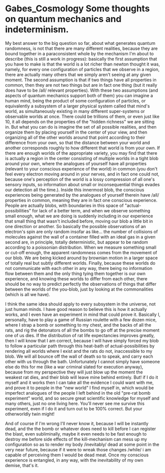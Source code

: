 
# Gabes_Cosmology Some thoughts on quantum mechanics and indeterminism.

My best answer to the big question so far, about what generates quantum randomness, is not that
there are many different realities, because they are bound together in a paraconsistent whole by the
mechanism I'm about to describe (this is still a work in progress): basically the first assumption
that you have to make is that the world is a lot richer than newton thought it was, namely, for
every one configuration of particles that we observe in a region, there are actually many others
that we simply aren't seeing at any given moment. The second assumption is that if two things have
all properties in common, then they are not two things but are in fact one thing (but it really does
have to be /all/ relevant properties). With these two assumptions (and aspects of quantum mechanics
support both of them) you can imagine a human mind, being the product of some configuration of
particles, or equivalently a subsystem of a larger physical system called that mind's world, as
simultaneously existing in many different super-systems or observable worlds at once. There could be
trillions of them, or even just like 10, it all depends on the properties of the "hidden richness"
we are sitting in. But what you can do is imagine the set of all possible realities, and then
organize them by placing yourself in the center of your view, and then organizing all of the other
worlds around that point according to their difference from your own, so that the distance between
your world and another corresponds roughly to how different that world is from your own. If there
are enough worlds of the appropriate variety, you may find that there is actually a region in the
center consisting of multiple worlds in a tight blob around your own, where the analogues of
yourself have all properties (relevant to your conscious experience of the world) in common (you
don't feel every electron moving around in your nerves, and in fact one could not, because one's
perception of the world is a lossy compression of all one's sensory inputs, so information about
small or inconsequential things evades our detection all the time.). Inside this innermost blob, the
conscious experiences being generated by the analogues of yourself therein have /all/ properties in
common, meaning they are in fact one conscious experience. People are actually blobs, with
boundaries in this space of "actual-possibilities" for lack of a better term, and when we observe
something small enough, what we are doing is suddenly including in our experience that small thing
that wasn't included before, moving our blob a little bit in one direction or another. So basically
the possible observations of an electron's spin are only random insofar as like... the number of
collisions of molecules against the wall of a container filled with an ideal gas in a given second
are, in principle, totally deterministic, but appear to be random according to a poissonian
distribution. When we measure something small or cut-off enough, the apparent randomness comes from
the movement of our blob. We are being kicked around by brownian motion in a larger space of totally
real but subtly different worlds. Finally, because these worlds do not communicate with each other
in any way, there being no information flow between them and the only thing tying them together is
our own experience, and knowing these worlds to differ from each other, there should be no way to
predict perfectly the observations of things that differ between the worlds of the you-blob, just by
looking at the commonalities (which is all we have).

I think the same idea should apply to every subsystem in the universe, not just human minds. I have
good reason to believe this is how it actually works, and I even have an experiment in mind that
could prove it. Basically I, personally, have to play a game of Russian roulette with a few dozen
mice, where I strap a bomb or something to my chest, and the backs of all the rats, and rig the
detonators of all the bombs to go off at the precise moment one of us dies. If the distribution of
rat life expectancies improves greatly, then I will know that I am correct, because I will have
simply forced my blob to follow a particular path through this heat-bath of actual-possibilities by
rendering all worlds where I exist and the rats do not, inaccessible to my blob. We will all bounce
off the wall of death so to speak, and carry each other with us through the bath. Unfortunately I
cannot simply have someone else do this for me (like a war criminal slated for execution anyway),
because from my perspective they will just blow up the moment the weakest rat dies, and their blob
will leave mine behind entirely.  But! if I do it myself and it works then I can take all the
evidence I could want with me, and prove it to people in the "new world" I find myself in, which
would be imperfect analogues of the people I left behind in the old "pre-rat bomb experiment" world,
and so secure great scientific knowledge for myself and many others, just no one living here. You'll
never see me survive this experiment, even if I do it and turn out to be 100% correct. But your
otherworldly twin might!



And of course if I'm wrong I'll never know it, because I will be instantly dead, and the the bomb or
whatever does need to kill before I can register the blast, even subliminally, maybe it even needs
to be fast enough to destroy me before side effects of the kill-mechanism can mess up my
configuration so as to render my body /inevitably/ dead at some point in the very near future,
because if it were to wreak those changes /while/ i am capable of perceiving them I would be dead
meat. Once my conscious experience is entangled, in any way, with the inevitability of my own
demise, that's it.
